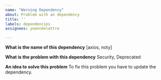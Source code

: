 ```yaml
---
name: "Warning Dependency"
about: Problem with an dependency
title: ''
labels: dependencies
assignees: yoanndelattre

---
```


**What is the name of this dependency**
[axios, noty]

**What is the problem with this dependency**
Security, Deprecated

**An idea to solve this problem**
To fix this problem you have to update the dependency.

